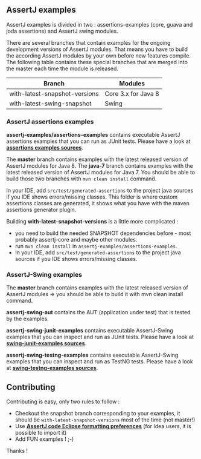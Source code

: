 ## AssertJ examples

AssertJ examples is divided in two : assertions-examples (core, guava and joda assertions) and AssertJ swing modules.

There are several branches that contain examples for the ongoing development versions of AssertJ modules. That means you have to build the according AssertJ modules by your own before new features compile. The following table contains these special branches that are merged into the master each time the module is released.

| Branch                        | Modules                                    |
| ----------------------------- | ------------------------------------------ |
| with-latest-snapshot-versions | Core 3.x for Java 8 |
| with-latest-swing-snapshot    | Swing                                      |


### AssertJ assertions examples

**assertj-examples/assertions-examples** contains executable AssertJ assertions examples that you can run as JUnit tests.
Please have a look at **[assertions examples sources](assertions-examples/src/test/java/org/assertj/examples)**.

The **master** branch contains examples with the latest released version of AssertJ modules for Java 8.
The **java-7** branch contains examples with the latest released version of AssertJ modules for Java 7.
You should be able to build those two branches with `mvn clean install` command.

In your IDE, add `src/test/generated-assertions` to the project java sources if you IDE shows errors/missing classes.
This folder is where custom assertions classes are generated, it shows what you have with the maven assertions generator plugin. 

Building **with-latest-snapshot-versions** is a little more complicated :
- you need to build the needed SNAPSHOT dependencies before - most probably assertj-core and maybe other modules. 
- run `mvn clean install` in `assertj-examples/assertions-examples`.
- In your IDE, add `src/test/generated-assertions` to the project java sources if you IDE shows errors/missing classes.  

### AssertJ-Swing examples

The **master** branch contains examples with the latest released version of AssertJ modules => you should be able to build it with mvn clean install command.

**assertj-swing-aut** contains the AUT (application under test) that is tested by the examples.

**assertj-swing-junit-examples** contains executable AssertJ-Swing examples that you can inspect and run as JUnit tests.
Please have a look at **[swing-junit-examples sources](assertj-swing-junit-examples/src/test/java/org/assertj/swing/junit/examples)**.

**assertj-swing-testng-examples** contains executable AssertJ-Swing examples that you can inspect and run as TestNG tests.
Please have a look at **[swing-testng-examples sources](assertj-swing-testng-examples/src/test/java/org/assertj/swing/testng/examples)**.


## Contributing

Contributing is easy, only two rules to follow : 
* Checkout the snapshot branch corresponding to your examples, it should be `with-latest-snapshot-versions` most of the time (not master!) 
* Use **[AssertJ code Eclipse formatting preferences](https://github.com/joel-costigliola/assertj-core/blob/master/src/ide-support/assertj-eclipse-formatter.xml)** (for Idea users, it is possible to import it)
* Add FUN examples ! ;-)

Thanks !
